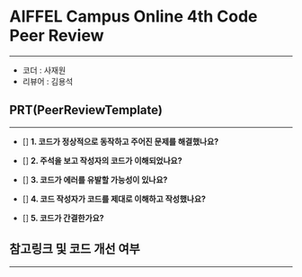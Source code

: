 # AIFFEL Campus Online 4th Code Peer Review
----  
- 코더 : 사재원
- 리뷰어 : 김용석 

## **PRT(PeerReviewTemplate)**  
------------------  
- [] **1. 코드가 정상적으로 동작하고 주어진 문제를 해결했나요?**
  
  
- [] **2. 주석을 보고 작성자의 코드가 이해되었나요?**  

- [] **3. 코드가 에러를 유발할 가능성이 있나요?**
  
- [] **4. 코드 작성자가 코드를 제대로 이해하고 작성했나요?**  

- [] **5. 코드가 간결한가요?**  
  
    
## **참고링크 및 코드 개선 여부**  
------------------  

